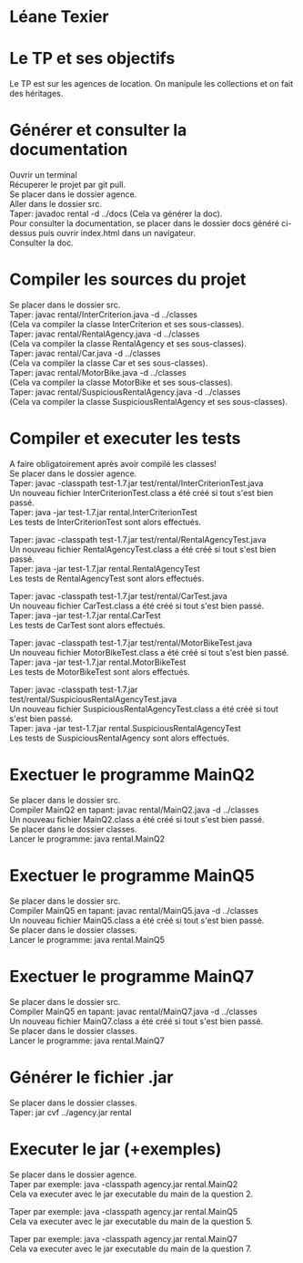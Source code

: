 # Léane Texier

# Le TP et ses objectifs             
Le TP est sur les agences de location.
On manipule les collections et on fait des héritages.

# Générer et consulter la documentation       
Ouvrir un terminal   
Récuperer le projet par git pull.    
Se placer dans le dossier agence.    
Aller dans le dossier src.      
Taper: javadoc rental -d ../docs (Cela va générer la doc).    
Pour consulter la documentation, se placer dans le dossier docs généré ci-dessus puis ouvrir index.html dans un navigateur.   
Consulter la doc.   


# Compiler les sources du projet           
Se placer dans le dossier src.   
Taper: javac rental/InterCriterion.java -d ../classes        
(Cela va compiler la classe InterCriterion et ses sous-classes).    
Taper: javac rental/RentalAgency.java -d ../classes        
(Cela va compiler la classe RentalAgency et ses sous-classes).           
Taper: javac rental/Car.java  -d ../classes      
(Cela va compiler la classe Car et ses sous-classes).    
Taper: javac rental/MotorBike.java  -d ../classes         
(Cela va compiler la classe MotorBike et ses sous-classes).    
Taper: javac rental/SuspiciousRentalAgency.java  -d ../classes         
(Cela va compiler la classe SuspiciousRentalAgency et ses sous-classes).

# Compiler et executer les tests              
A faire obligatoirement après avoir compilé les classes!      
Se placer dans le dossier agence.   
Taper: javac -classpath test-1.7.jar test/rental/InterCriterionTest.java     
Un nouveau fichier InterCriterionTest.class a été créé si tout s'est bien passé.   
Taper: java -jar test-1.7.jar rental.InterCriterionTest    
Les tests de InterCriterionTest sont alors effectués.   

Taper: javac -classpath test-1.7.jar test/rental/RentalAgencyTest.java         
Un nouveau fichier RentalAgencyTest.class a été créé si tout s'est bien passé.  
Taper: java -jar test-1.7.jar rental.RentalAgencyTest      
Les tests de RentalAgencyTest sont alors effectués.  

Taper: javac -classpath test-1.7.jar test/rental/CarTest.java         
Un nouveau fichier CarTest.class a été créé si tout s'est bien passé.  
Taper: java -jar test-1.7.jar rental.CarTest      
Les tests de CarTest sont alors effectués.

Taper: javac -classpath test-1.7.jar test/rental/MotorBikeTest.java         
Un nouveau fichier MotorBikeTest.class a été créé si tout s'est bien passé.  
Taper: java -jar test-1.7.jar rental.MotorBikeTest      
Les tests de MotorBikeTest sont alors effectués.

Taper: javac -classpath test-1.7.jar test/rental/SuspiciousRentalAgencyTest.java         
Un nouveau fichier SuspiciousRentalAgencyTest.class a été créé si tout s'est bien passé.  
Taper: java -jar test-1.7.jar rental.SuspiciousRentalAgencyTest      
Les tests de SuspiciousRentalAgency sont alors effectués.


# Exectuer le programme MainQ2    
Se placer dans le dossier src.  
Compiler MainQ2 en tapant: javac rental/MainQ2.java -d ../classes   
Un nouveau fichier MainQ2.class a été créé si tout s'est bien passé.    
Se placer dans le dossier classes.    
Lancer le programme: java rental.MainQ2     

# Exectuer le programme MainQ5    
Se placer dans le dossier src.  
Compiler MainQ5 en tapant: javac rental/MainQ5.java -d ../classes   
Un nouveau fichier MainQ5.class a été créé si tout s'est bien passé.    
Se placer dans le dossier classes.    
Lancer le programme: java rental.MainQ5   

# Exectuer le programme MainQ7    
Se placer dans le dossier src.  
Compiler MainQ5 en tapant: javac rental/MainQ7.java -d ../classes   
Un nouveau fichier MainQ7.class a été créé si tout s'est bien passé.    
Se placer dans le dossier classes.    
Lancer le programme: java rental.MainQ7


# Générer le fichier .jar              
Se placer dans le dossier classes.    
Taper: jar cvf ../agency.jar rental      


# Executer le jar (+exemples)           
Se placer dans le dossier agence.   
Taper par exemple: java -classpath agency.jar rental.MainQ2         
Cela va executer avec le jar executable du main de la question 2.    

Taper par exemple: java -classpath agency.jar rental.MainQ5            
Cela va executer avec le jar executable du main de la question 5.       

Taper par exemple: java -classpath agency.jar rental.MainQ7         
Cela va executer avec le jar executable du main de la question 7.    
